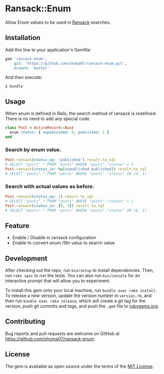 # Ransack::Enum

Allow Enum values to be used in [Ransack](https://github.com/activerecord-hackery/ransack) searches.

## Installation

Add this line to your application's Gemfile:

```ruby
gem 'ransack-enum',
    git: 'https://github.com/shoma07/ransack-enum.git',
    branch: 'master'
```

And then execute:

    $ bundle

## Usage

When enum is defined in Rails, the search method of ransack is redefined.
There is no need to add any special code.

```ruby
class Post < ActiveRecord::Base
  enum status: { unpublished: 0, published: 1 }
end
```

### Search by enum value.

```ruby
Post.ransack(status_eq: 'published').result.to_sql
# SELECT "posts".* FROM "posts" WHERE "posts"."status" = 1
Post.ransack(status_in: %w[unpublished published]).result.to_sql
# SELECT "posts".* FROM "posts" WHERE "posts"."status" IN (0, 1)
```

### Search with actual values as before.

```ruby
Post.ransack(status_eq: 1).result.to_sql
# SELECT "posts".* FROM "posts" WHERE "posts"."status" = 1
Post.ransack(status_in: [0, 1]).result.to_sql
# SELECT "posts".* FROM "posts" WHERE "posts"."status" IN (0, 1)
```

## Feature

- Enable / Disable in ransack configuration
- Enable to convert enum i18n value to search value

## Development

After checking out the repo, run `bin/setup` to install dependencies. Then, run `rake spec` to run the tests. You can also run `bin/console` for an interactive prompt that will allow you to experiment.

To install this gem onto your local machine, run `bundle exec rake install`. To release a new version, update the version number in `version.rb`, and then run `bundle exec rake release`, which will create a git tag for the version, push git commits and tags, and push the `.gem` file to [rubygems.org](https://rubygems.org).

## Contributing

Bug reports and pull requests are welcome on GitHub at https://github.com/shoma07/ransack-enum.

## License

The gem is available as open source under the terms of the [MIT License](https://opensource.org/licenses/MIT).
